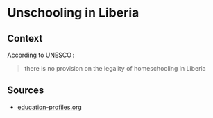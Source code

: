 # Unschooling in Liberia

## Context

According to UNESCO :

> there is no provision on the legality of homeschooling in Liberia

## Sources

* [education-profiles.org](https://education-profiles.org/sub-saharan-africa/liberia/~non-state-actors-in-education)
